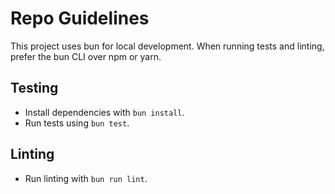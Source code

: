 # Repo Guidelines

This project uses bun for local development. When running tests and linting, prefer the bun CLI over npm or yarn.

## Testing
- Install dependencies with `bun install`.
- Run tests using `bun test`.

## Linting
- Run linting with `bun run lint`.

